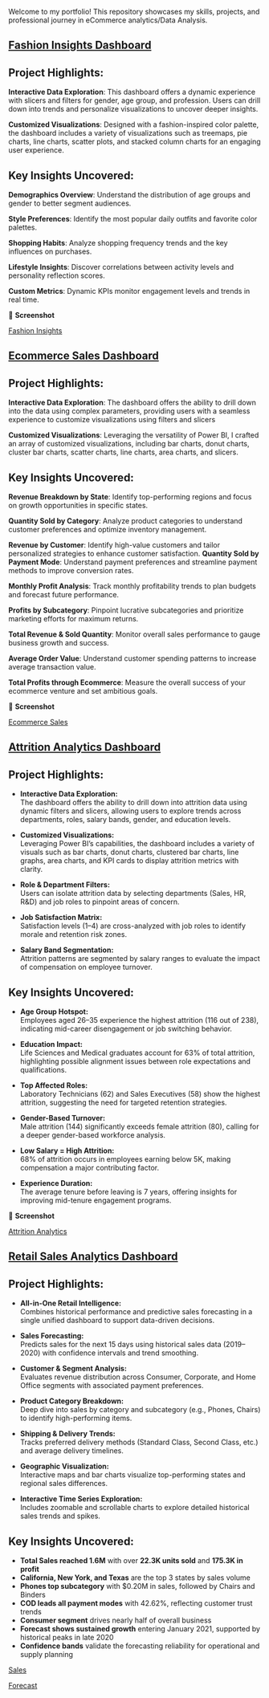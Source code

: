 Welcome to my portfolio! This repository showcases my skills, projects, and professional journey in eCommerce analytics/Data Analysis.

## [Fashion Insights Dashboard](https://saikrishnakolusu.github.io/PowerBI-Fashion-Insights-Dashboard/)


## Project Highlights:
**Interactive Data Exploration**: This dashboard offers a dynamic experience with slicers and filters for gender, age group, and profession. Users can drill down into trends and personalize visualizations to uncover deeper insights.

**Customized Visualizations**: Designed with a fashion-inspired color palette, the dashboard includes a variety of visualizations such as treemaps, pie charts, line charts, scatter plots, and stacked column charts for an engaging user experience.

## Key Insights Uncovered:
**Demographics Overview**: Understand the distribution of age groups and gender to better segment audiences.

**Style Preferences**: Identify the most popular daily outfits and favorite color palettes.

**Shopping Habits**: Analyze shopping frequency trends and the key influences on purchases.

**Lifestyle Insights**: Discover correlations between activity levels and personality reflection scores.

**Custom Metrics**: Dynamic KPIs monitor engagement levels and trends in real time.

📎 **Screenshot**

[Fashion Insights](https://github.com/SaiKrishnaKolusu/PowerBI-Fashion-Insights-Dashboard/blob/3b2af29f8a7a4843ed2caf8fbb122d8a1d973d91/Fashion%20Insights.png)

## [Ecommerce Sales Dashboard](https://saikrishnakolusu.github.io/PowerBI-Ecommerce-Sales-Dashboard/)


## Project Highlights:
**Interactive Data Exploration**: The dashboard offers the ability to drill down into the data using complex parameters, providing users with a seamless experience to customize visualizations using filters and slicers

**Customized Visualizations**: Leveraging the versatility of Power BI, I crafted an array of customized visualizations, including bar charts, donut charts, cluster bar charts, scatter charts, line charts, area charts, and slicers.

## Key Insights Uncovered:
**Revenue Breakdown by State**: Identify top-performing regions and focus on growth opportunities in specific states.

**Quantity Sold by Category**: Analyze product categories to understand customer preferences and optimize inventory management.

**Revenue by Customer**: Identify high-value customers and tailor personalized strategies to enhance customer satisfaction.
**Quantity Sold by Payment Mode**: Understand payment preferences and streamline payment methods to improve conversion rates.

**Monthly Profit Analysis**: Track monthly profitability trends to plan budgets and forecast future performance.

**Profits by Subcategory**: Pinpoint lucrative subcategories and prioritize marketing efforts for maximum returns.

**Total Revenue & Sold Quantity**: Monitor overall sales performance to gauge business growth and success.

**Average Order Value**: Understand customer spending patterns to increase average transaction value.

**Total Profits through Ecommerce**: Measure the overall success of your ecommerce venture and set ambitious goals.

📎 **Screenshot**

[Ecommerce Sales](https://github.com/SaiKrishnaKolusu/PowerBI-Ecommerce-Sales-Dashboard/blob/f49b2846c8bb25100ae73d5bf16956943d5c946a/Ecommerce%20Sales%20Dashboard.png)

## [Attrition Analytics Dashboard](https://saikrishnakolusu.github.io/PowerBI-Attrition-Dashboard/)

## Project Highlights:
- **Interactive Data Exploration:**  
  The dashboard offers the ability to drill down into attrition data using dynamic filters and slicers, allowing users to explore trends across departments, roles, salary bands, gender, and education levels.

- **Customized Visualizations:**  
  Leveraging Power BI’s capabilities, the dashboard includes a variety of visuals such as bar charts, donut charts, clustered bar charts, line graphs, area charts, and KPI cards to display attrition metrics with clarity.

- **Role & Department Filters:**  
  Users can isolate attrition data by selecting departments (Sales, HR, R&D) and job roles to pinpoint areas of concern.

- **Job Satisfaction Matrix:**  
  Satisfaction levels (1–4) are cross-analyzed with job roles to identify morale and retention risk zones.

- **Salary Band Segmentation:**  
  Attrition patterns are segmented by salary ranges to evaluate the impact of compensation on employee turnover.

## Key Insights Uncovered:
- **Age Group Hotspot:**  
  Employees aged 26–35 experience the highest attrition (116 out of 238), indicating mid-career disengagement or job switching behavior.

- **Education Impact:**  
  Life Sciences and Medical graduates account for 63% of total attrition, highlighting possible alignment issues between role expectations and qualifications.

- **Top Affected Roles:**  
  Laboratory Technicians (62) and Sales Executives (58) show the highest attrition, suggesting the need for targeted retention strategies.

- **Gender-Based Turnover:**  
  Male attrition (144) significantly exceeds female attrition (80), calling for a deeper gender-based workforce analysis.

- **Low Salary = High Attrition:**  
  68% of attrition occurs in employees earning below 5K, making compensation a major contributing factor.

- **Experience Duration:**  
  The average tenure before leaving is 7 years, offering insights for improving mid-tenure engagement programs.

📎 **Screenshot**

[Attrition Analytics](https://github.com/SaiKrishnaKolusu/PowerBI-Attrition-Dashboard/blob/54341941bac84f1f784d3bc08b56e35c74d4924e/Attrition%20Analytics.png)

## [Retail Sales Analytics Dashboard](https://saikrishnakolusu.github.io/PowerBI-Stores-Sales-Dashboard/)

## Project Highlights:
- **All-in-One Retail Intelligence:**  
  Combines historical performance and predictive sales forecasting in a single unified dashboard to support data-driven decisions.

- **Sales Forecasting:**  
  Predicts sales for the next 15 days using historical sales data (2019–2020) with confidence intervals and trend smoothing.

- **Customer & Segment Analysis:**  
  Evaluates revenue distribution across Consumer, Corporate, and Home Office segments with associated payment preferences.

- **Product Category Breakdown:**  
  Deep dive into sales by category and subcategory (e.g., Phones, Chairs) to identify high-performing items.

- **Shipping & Delivery Trends:**  
  Tracks preferred delivery methods (Standard Class, Second Class, etc.) and average delivery timelines.

- **Geographic Visualization:**  
  Interactive maps and bar charts visualize top-performing states and regional sales differences.

- **Interactive Time Series Exploration:**  
  Includes zoomable and scrollable charts to explore detailed historical sales trends and spikes.

## Key Insights Uncovered:
- **Total Sales reached 1.6M** with over **22.3K units sold** and **175.3K in profit**  
- **California, New York, and Texas** are the top 3 states by sales volume  
- **Phones top subcategory** with $0.20M in sales, followed by Chairs and Binders  
- **COD leads all payment modes** with 42.62%, reflecting customer trust trends  
- **Consumer segment** drives nearly half of overall business  
- **Forecast shows sustained growth** entering January 2021, supported by historical peaks in late 2020  
- **Confidence bands** validate the forecasting reliability for operational and supply planning

[Sales](https://github.com/SaiKrishnaKolusu/PowerBI-Stores-Sales-Dashboard/blob/e1282cba2e48efefb3dab669296f83b7b7a13d0d/Store%20Sales.png)

[Forecast](https://github.com/SaiKrishnaKolusu/PowerBI-Stores-Sales-Dashboard/blob/e1282cba2e48efefb3dab669296f83b7b7a13d0d/Sales%20Forecast.png)

